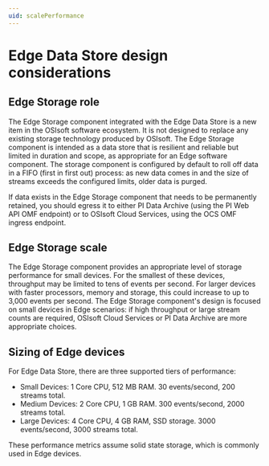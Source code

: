 ```yaml
---
uid: scalePerformance
---
```


# Edge Data Store design considerations

## Edge Storage role


The Edge Storage component integrated with the Edge Data Store is a new item in the OSIsoft software ecosystem. It is not designed to replace any existing storage technology produced by OSIsoft. The Edge Storage component is intended as a data store that is resilient and reliable but limited in duration and scope, as appropriate for an Edge software component. The storage component is configured by default to roll off data in a FIFO (first in first out) process: as new data comes in and the size of streams exceeds the configured limits, older data is purged.

If data exists in the Edge Storage component that needs to be permanently retained, you should egress it to either PI Data Archive (using the PI Web API OMF endpoint) or to OSIsoft Cloud Services, using the OCS OMF ingress endpoint.

## Edge Storage scale


The Edge Storage component provides an appropriate level of storage performance for small devices. For the smallest of these devices, throughput may be limited to tens of events per second. For larger devices with faster processors, memory and storage, this could increase to up to 3,000 events per second. The Edge Storage component's design is focused on small devices in Edge scenarios: if high throughput or large stream counts are required, OSIsoft Cloud Services or PI Data Archive are more appropriate choices.


## Sizing of Edge devices

For Edge Data Store, there are three supported tiers of performance:


* Small Devices: 1 Core CPU, 512 MB RAM. 30 events/second, 200 streams total.
* Medium Devices: 2 Core CPU, 1 GB RAM. 300 events/second, 2000 streams total.
* Large Devices: 4 Core CPU, 4 GB RAM, SSD storage. 3000 events/second, 3000 streams total.

These performance metrics assume solid state storage, which is commonly used in Edge devices.
